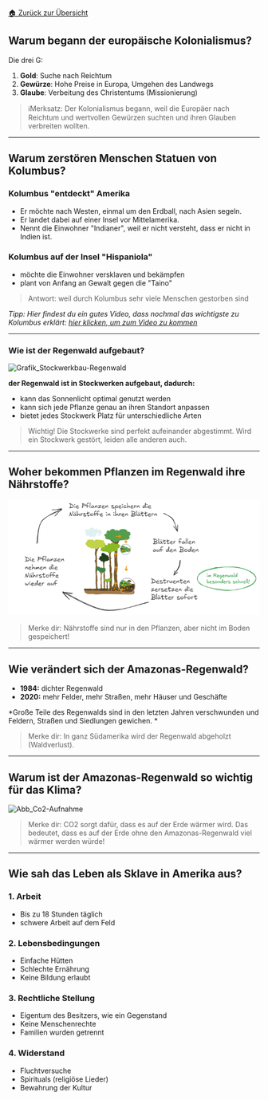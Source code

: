 [🏠 Zurück zur Übersicht](../../index)

## Warum begann der europäische Kolonialismus?

Die drei G:

1. **Gold**: Suche nach Reichtum
2. **Gewürze**: Hohe Preise in Europa, Umgehen des Landwegs
3. **Glaube**: Verbeitung des Christentums (Missionierung)

 >ℹ️Merksatz: Der Kolonialismus begann, weil die Europäer nach Reichtum und wertvollen Gewürzen suchten und ihren Glauben verbreiten wollten. 


---

## Warum zerstören Menschen Statuen von Kolumbus?

### Kolumbus "entdeckt" Amerika

- Er möchte nach Westen, einmal um den Erdball, nach Asien segeln.
- Er landet dabei auf einer Insel vor Mittelamerika.
- Nennt die Einwohner "Indianer", weil er nicht versteht, dass er nicht in Indien ist. 
  
### Kolumbus auf der Insel "Hispaniola"

- möchte die Einwohner versklaven und bekämpfen
- plant von Anfang an Gewalt gegen die "Taino"

>Antwort: weil durch Kolumbus sehr viele Menschen gestorben sind


*Tipp: Hier findest du ein gutes Video, dass nochmal das wichtigste zu Kolumbus erklärt: [hier klicken, um zum Video zu kommen](https://www.planet-wissen.de/geschichte/neuzeit/entdeckung_amerikas/index.html)*

---

### Wie ist der Regenwald aufgebaut?


![Grafik_Stockwerkbau-Regenwald](Grafik_Stockwerkbau-Regenwald.png)

**der Regenwald ist in Stockwerken aufgebaut, dadurch:**
- kann das Sonnenlicht optimal genutzt werden
- kann sich jede Pflanze genau an ihren Standort anpassen
- bietet jedes Stockwerk Platz für unterschiedliche Arten

>Wichtig!
>Die Stockwerke sind perfekt aufeinander abgestimmt. Wird ein Stockwerk gestört, leiden alle anderen auch. 

---

## Woher bekommen Pflanzen im Regenwald ihre Nährstoffe?

![Abb_Nährstoffkreislauf](Abb_Nährstoffkreislauf.png)

>Merke dir: 
>Nährstoffe sind nur in den Pflanzen, aber nicht im Boden gespeichert!

---

## Wie verändert sich der Amazonas-Regenwald?

- **1984:** dichter Regenwald
- **2020:** mehr Felder, mehr Straßen, mehr Häuser und Geschäfte

*Große Teile des Regenwalds sind in den letzten Jahren verschwunden und Feldern, Straßen und Siedlungen gewichen. *

>Merke dir: 
>In ganz Südamerika wird der Regenwald abgeholzt (Waldverlust).

---

## Warum ist der Amazonas-Regenwald so wichtig für das Klima?

![Abb_Co2-Aufnahme](Abb_Co2-Aufnahme.png)

>Merke dir:
>CO2 sorgt dafür, dass es auf der Erde wärmer wird. 
>Das bedeutet, dass es auf der Erde ohne den Amazonas-Regenwald viel wärmer werden würde!


---

## Wie sah das Leben als Sklave in Amerika aus?

### 1. Arbeit
- Bis zu 18 Stunden täglich
- schwere Arbeit auf dem Feld

### 2. Lebensbedingungen
- Einfache Hütten
- Schlechte Ernährung
- Keine Bildung erlaubt

### 3. Rechtliche Stellung
- Eigentum des Besitzers, wie ein Gegenstand
- Keine Menschenrechte
- Familien wurden getrennt

### 4. Widerstand
- Fluchtversuche
- Spirituals (religiöse Lieder)
- Bewahrung der Kultur

